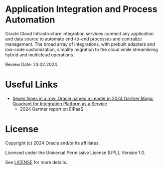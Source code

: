 # Application Integration and Process Automation

Oracle Cloud Infrastructure integration services connect any application and data source to automate end-to-end processes and centralize management. The broad array of integrations, with prebuilt adapters and low-code customization, simplify migration to the cloud while streamlining hybrid and multicloud operations.

Review Date: 23.02.2024

# Useful Links

- [Seven times in a row: Oracle named a Leader in 2024 Gartner Magic Quadrant for Integration Platform as a Service](https://blogs.oracle.com/cloud-infrastructure/post/oracle-a-leader-gartner-magic-quadrant-ipaas-2024?source=:so:ch:or:awr::::&SC=:so:ch:or:awr::::&pcode=)
  - 2024 Gartner report on EiPaaS
  
# License

Copyright (c) 2024 Oracle and/or its affiliates.

Licensed under the Universal Permissive License (UPL), Version 1.0.

See [LICENSE](https://github.com/oracle-devrel/technology-engineering/blob/main/LICENSE) for more details.
